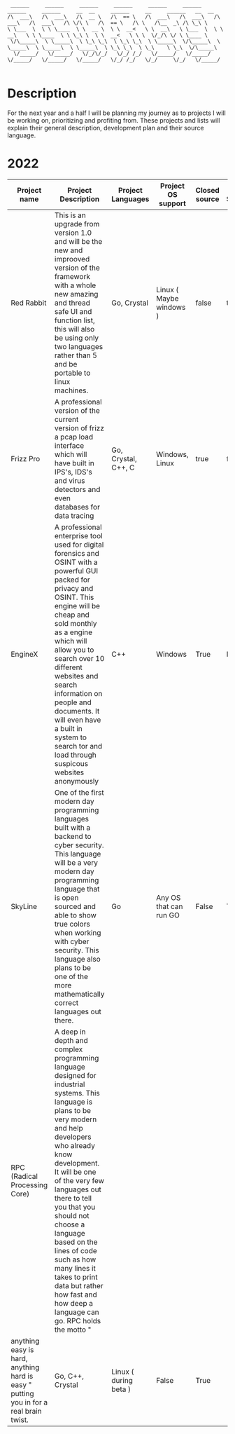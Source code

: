 ```
 ______     ______     ______     ______     ______     ______     ______     ______     __  __     ______     __     ______   __  __    
/\  ___\   /\  ___\   /\  __ \   /\  == \   /\  ___\   /\  ___\   /\  ___\   /\  ___\   /\ \/\ \   /\  == \   /\ \   /\__  _\ /\ \_\ \   
\ \___  \  \ \ \____  \ \  __ \  \ \  __<   \ \  __\   \ \___  \  \ \  __\   \ \ \____  \ \ \_\ \  \ \  __<   \ \ \  \/_/\ \/ \ \____ \  
 \/\_____\  \ \_____\  \ \_\ \_\  \ \_\ \_\  \ \_____\  \/\_____\  \ \_____\  \ \_____\  \ \_____\  \ \_\ \_\  \ \_\    \ \_\  \/\_____\ 
  \/_____/   \/_____/   \/_/\/_/   \/_/ /_/   \/_____/   \/_____/   \/_____/   \/_____/   \/_____/   \/_/ /_/   \/_/     \/_/   \/_____/ 
                                                                                                                                         
```

# Description 

For the next year and a half I will be planning my journey as to projects I will be working on, prioritizing and profiting from. These projects and lists will explain their general description, development plan and their source language.

# 2022 

| Project name | Project Description | Project Languages | Project OS support |  Closed source | Open Source | 
| ------------ | ------------------- | ----------------- | ------------------ | -------------- | ----------- | 
| Red Rabbit   | This is an upgrade from version 1.0 and will be the new and improoved version of the framework with a whole new amazing and thread safe UI and function list, this will also be using only two languages rather than 5 and be portable to linux machines. | Go, Crystal | Linux ( Maybe windows ) | false | true | 
| Frizz Pro    | A professional version of the current version of frizz a pcap load interface which will have built in IPS's, IDS's and virus detectors and even databases for data tracing | Go, Crystal, C++, C | Windows, Linux | true | false |
| EngineX      | A professional enterprise tool used for digital forensics and OSINT with a powerful GUI packed for privacy and OSINT. This engine will be cheap and sold monthly as a engine which will allow you to search over 10 different websites and search information on people and documents. It will even have a built in system to search tor and load through suspicous websites anonymously | C++ | Windows | True | False |
| SkyLine | One of the first modern day programming languages built with a backend to cyber security. This language will be a very modern day programming language that is open sourced and able to show true colors when working with cyber security. This language also plans to be one of the more mathematically correct languages out there. | Go | Any OS that can run GO | False | True |
| RPC (Radical Processing Core) | A deep in depth and complex programming language designed for industrial systems. This language is plans to be very modern and help developers who already know development. It will be one of the very few languages out there to tell you that you should not choose a language based on the lines of code such as how many lines it takes to print data but rather how fast and how deep a language can go. RPC holds the motto "
anything easy is hard, anything hard is easy " putting you in for a real brain twist. | Go, C++, Crystal | Linux ( during beta ) | False | True | 
